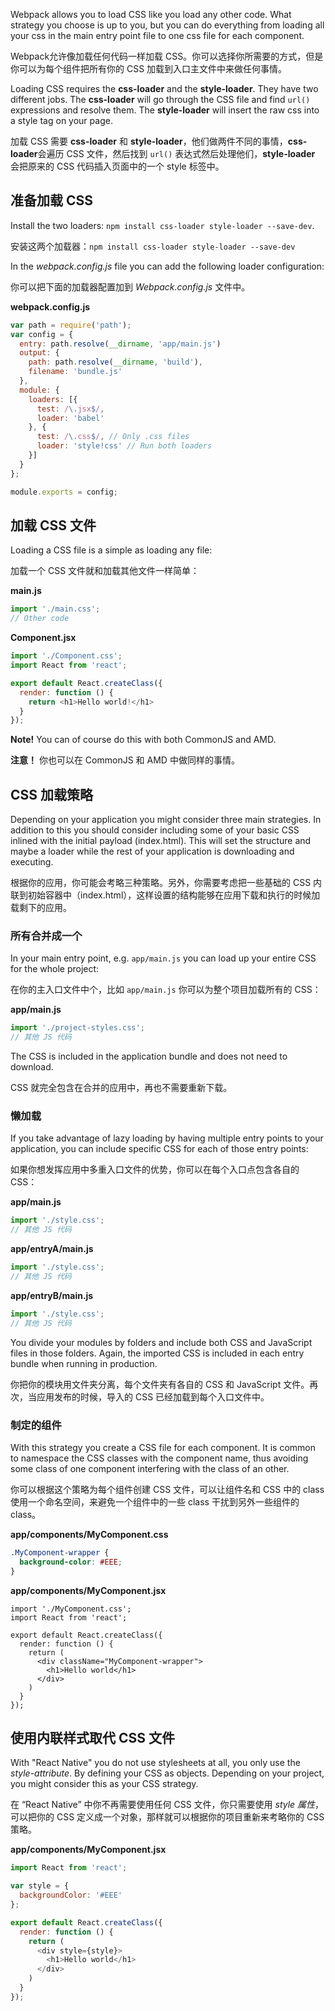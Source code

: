 Webpack allows you to load CSS like you load any other code. What strategy you choose is up to you, but you can do everything from loading all your css in the main entry point file to one css file for each component.

Webpack允许像加载任何代码一样加载 CSS。你可以选择你所需要的方式，但是你可以为每个组件把所有你的 CSS 加载到入口主文件中来做任何事情。

Loading CSS requires the **css-loader** and the **style-loader**. They have two different jobs. The **css-loader** will go through the CSS file and find `url()` expressions and resolve them. The **style-loader** will insert the raw css into a style tag on your page.

加载 CSS 需要 **css-loader** 和 **style-loader**，他们做两件不同的事情，**css-loader**会遍历 CSS 文件，然后找到 `url()` 表达式然后处理他们，**style-loader** 会把原来的 CSS 代码插入页面中的一个 style 标签中。

## 准备加载 CSS


Install the two loaders: `npm install css-loader style-loader --save-dev`.

安装这两个加载器：`npm install css-loader style-loader --save-dev`

In the *webpack.config.js* file you can add the following loader configuration:

你可以把下面的加载器配置加到 *Webpack.config.js* 文件中。

**webpack.config.js**


```javascript
var path = require('path');
var config = {
  entry: path.resolve(__dirname, 'app/main.js')
  output: {
    path: path.resolve(__dirname, 'build'),
    filename: 'bundle.js'
  },
  module: {
    loaders: [{
      test: /\.jsx$/,
      loader: 'babel'
    }, {
      test: /\.css$/, // Only .css files
      loader: 'style!css' // Run both loaders
    }]
  }
};

module.exports = config;
```

## 加载 CSS 文件

Loading a CSS file is a simple as loading any file:

加载一个 CSS 文件就和加载其他文件一样简单：


**main.js**

```javascript
import './main.css';
// Other code
```

**Component.jsx**

```javascript
import './Component.css';
import React from 'react';

export default React.createClass({
  render: function () {
    return <h1>Hello world!</h1>
  }
});
```

**Note!** You can of course do this with both CommonJS and AMD.

**注意！** 你也可以在 CommonJS 和 AMD 中做同样的事情。

## CSS 加载策略

Depending on your application you might consider three main strategies. In addition to this you should consider including some of your basic CSS inlined with the initial payload (index.html). This will set the structure and maybe a loader while the rest of your application is downloading and executing.

根据你的应用，你可能会考略三种策略。另外，你需要考虑把一些基础的 CSS 内联到初始容器中（index.html），这样设置的结构能够在应用下载和执行的时候加载剩下的应用。

### 所有合并成一个

In your main entry point, e.g. `app/main.js` you can load up your entire CSS for the whole project:

在你的主入口文件中个，比如 `app/main.js` 你可以为整个项目加载所有的 CSS：


**app/main.js**


```javascript
import './project-styles.css';
// 其他 JS 代码
```

The CSS is included in the application bundle and does not need to download.


CSS 就完全包含在合并的应用中，再也不需要重新下载。


### 懒加载

If you take advantage of lazy loading by having multiple entry points to your application, you can include specific CSS for each of those entry points:

如果你想发挥应用中多重入口文件的优势，你可以在每个入口点包含各自的 CSS：


**app/main.js**

```javascript
import './style.css';
// 其他 JS 代码
```

**app/entryA/main.js**

```javascript
import './style.css';
// 其他 JS 代码
```

**app/entryB/main.js**

```javascript
import './style.css';
// 其他 JS 代码
```

You divide your modules by folders and include both CSS and JavaScript files in those folders. Again, the imported CSS is included in each entry bundle when running in production.

你把你的模块用文件夹分离，每个文件夹有各自的 CSS 和 JavaScript 文件。再次，当应用发布的时候，导入的 CSS 已经加载到每个入口文件中。

### 制定的组件

With this strategy you create a CSS file for each component. It is common to namespace the CSS classes with the component name, thus avoiding some class of one component interfering with the class of an other.

你可以根据这个策略为每个组件创建 CSS 文件，可以让组件名和 CSS 中的 class 使用一个命名空间，来避免一个组件中的一些 class 干扰到另外一些组件的 class。


**app/components/MyComponent.css**

```css
.MyComponent-wrapper {
  background-color: #EEE;
}
```

**app/components/MyComponent.jsx**

```
import './MyComponent.css';
import React from 'react';

export default React.createClass({
  render: function () {
    return (
      <div className="MyComponent-wrapper">
        <h1>Hello world</h1>
      </div>
    )
  }
});
```

## 使用内联样式取代 CSS 文件

With "React Native" you do not use stylesheets at all, you only use the *style-attribute*. By defining your CSS as objects. Depending on your project, you might consider this as your CSS strategy.

在 “React Native” 中你不再需要使用任何 CSS 文件，你只需要使用 *style 属性*，可以把你的 CSS 定义成一个对象，那样就可以根据你的项目重新来考略你的 CSS 策略。


**app/components/MyComponent.jsx**


```javascript
import React from 'react';

var style = {
  backgroundColor: '#EEE'
};

export default React.createClass({
  render: function () {
    return (
      <div style={style}>
        <h1>Hello world</h1>
      </div>
    )
  }
});
```
